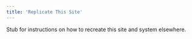 ```yaml
---
title: 'Replicate This Site'
---
```


Stub for instructions on how to recreate this site and system elsewhere.
